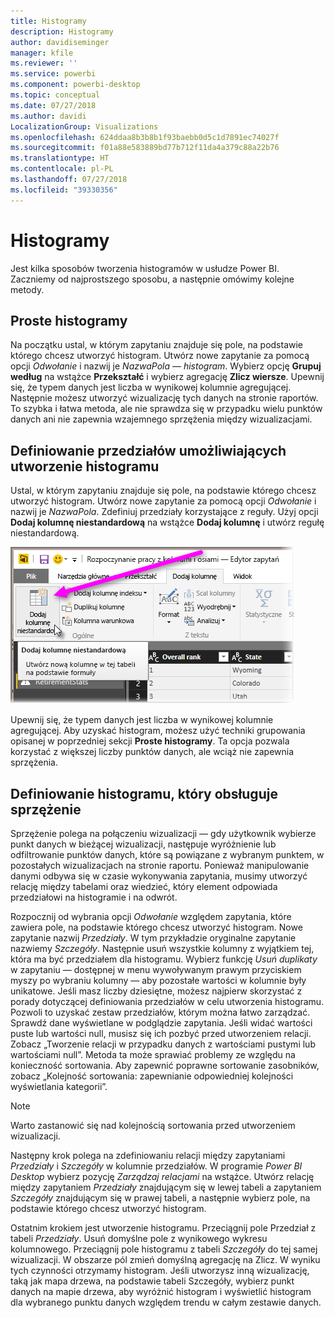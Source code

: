 ```yaml
---
title: Histogramy
description: Histogramy
author: davidiseminger
manager: kfile
ms.reviewer: ''
ms.service: powerbi
ms.component: powerbi-desktop
ms.topic: conceptual
ms.date: 07/27/2018
ms.author: davidi
LocalizationGroup: Visualizations
ms.openlocfilehash: 624ddaa8b3b8b1f93baebb0d5c1d7891ec74027f
ms.sourcegitcommit: f01a88e583889bd77b712f11da4a379c88a22b76
ms.translationtype: HT
ms.contentlocale: pl-PL
ms.lasthandoff: 07/27/2018
ms.locfileid: "39330356"
---
```

# <a name="histograms"></a>Histogramy
Jest kilka sposobów tworzenia histogramów w usłudze Power BI. Zaczniemy od najprostszego sposobu, a następnie omówimy kolejne metody.

## <a name="simple-histograms"></a>Proste histogramy
Na początku ustal, w którym zapytaniu znajduje się pole, na podstawie którego chcesz utworzyć histogram.  Utwórz nowe zapytanie za pomocą opcji *Odwołanie* i nazwij je *NazwaPola — histogram*. Wybierz opcję **Grupuj według** na wstążce **Przekształć** i wybierz agregację **Zlicz wiersze**. Upewnij się, że typem danych jest liczba w wynikowej kolumnie agregującej. Następnie możesz utworzyć wizualizację tych danych na stronie raportów. To szybka i łatwa metoda, ale nie sprawdza się w przypadku wielu punktów danych ani nie zapewnia wzajemnego sprzężenia między wizualizacjami.

## <a name="defining-buckets-to-build-a-histogram"></a>Definiowanie przedziałów umożliwiających utworzenie histogramu
Ustal, w którym zapytaniu znajduje się pole, na podstawie którego chcesz utworzyć histogram. Utwórz nowe zapytanie za pomocą opcji *Odwołanie* i nazwij je *NazwaPola*.  Zdefiniuj przedziały korzystające z reguły. Użyj opcji **Dodaj kolumnę niestandardową**  na wstążce **Dodaj kolumnę** i utwórz regułę niestandardową.

![](media/service-histograms/powerbi-service-histograms_1.png)

Upewnij się, że typem danych jest liczba w wynikowej kolumnie agregującej. Aby uzyskać histogram, możesz użyć techniki grupowania opisanej w poprzedniej sekcji **Proste histogramy**. Ta opcja pozwala korzystać z większej liczby punktów danych, ale wciąż nie zapewnia sprzężenia.

## <a name="defining-a-histogram-that-supports-brushing"></a>Definiowanie histogramu, który obsługuje sprzężenie
Sprzężenie polega na połączeniu wizualizacji — gdy użytkownik wybierze punkt danych w bieżącej wizualizacji, następuje wyróżnienie lub odfiltrowanie punktów danych, które są powiązane z wybranym punktem, w pozostałych wizualizacjach na stronie raportu.  Ponieważ manipulowanie danymi odbywa się w czasie wykonywania zapytania, musimy utworzyć relację między tabelami oraz wiedzieć, który element odpowiada przedziałowi na histogramie i na odwrót.

Rozpocznij od wybrania opcji *Odwołanie* względem zapytania, które zawiera pole, na podstawie którego chcesz utworzyć histogram.  Nowe zapytanie nazwij *Przedziały*.  W tym przykładzie oryginalne zapytanie nazwiemy *Szczegóły*.  Następnie usuń wszystkie kolumny z wyjątkiem tej, która ma być przedziałem dla histogramu.  Wybierz funkcję *Usuń duplikaty* w zapytaniu — dostępnej w menu wywoływanym prawym przyciskiem myszy po wybraniu kolumny — aby pozostałe wartości w kolumnie były unikatowe. Jeśli masz liczby dziesiętne, możesz najpierw skorzystać z porady dotyczącej definiowania przedziałów w celu utworzenia histogramu. Pozwoli to uzyskać zestaw przedziałów, którym można łatwo zarządzać.  Sprawdź dane wyświetlane w podglądzie zapytania. Jeśli widać wartości puste lub wartości null, musisz się ich pozbyć przed utworzeniem relacji. Zobacz „Tworzenie relacji w przypadku danych z wartościami pustymi lub wartościami null”. Metoda ta może sprawiać problemy ze względu na konieczność sortowania. Aby zapewnić poprawne sortowanie zasobników, zobacz „Kolejność sortowania: zapewnianie odpowiedniej kolejności wyświetlania kategorii”. 

> [!NOTE]
> Warto zastanowić się nad kolejnością sortowania przed utworzeniem wizualizacji.   
> 
> 

Następny krok polega na zdefiniowaniu relacji między zapytaniami *Przedziały* i *Szczegóły* w kolumnie przedziałów.  W programie *Power BI Desktop* wybierz pozycję *Zarządzaj relacjami* na wstążce.  Utwórz relację między zapytaniem *Przedziały* znajdującym się w lewej tabeli a zapytaniem *Szczegóły* znajdującym się w prawej tabeli, a następnie wybierz pole, na podstawie którego chcesz utworzyć histogram. 

Ostatnim krokiem jest utworzenie histogramu. Przeciągnij pole Przedział z tabeli *Przedziały*. Usuń domyślne pole z wynikowego wykresu kolumnowego.  Przeciągnij pole histogramu z tabeli *Szczegóły* do tej samej wizualizacji. W obszarze pól zmień domyślną agregację na Zlicz. W wyniku tych czynności otrzymamy histogram. Jeśli utworzysz inną wizualizację, taką jak mapa drzewa, na podstawie tabeli Szczegóły, wybierz punkt danych na mapie drzewa, aby wyróżnić histogram i wyświetlić histogram dla wybranego punktu danych względem trendu w całym zestawie danych.

